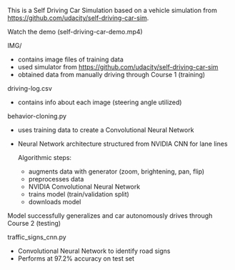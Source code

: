 This is a Self Driving Car Simulation based on a vehicle simulation from https://github.com/udacity/self-driving-car-sim.

Watch the demo (self-driving-car-demo.mp4)

IMG/
  - contains image files of training data
  - used simulator from https://github.com/udacity/self-driving-car-sim
  - obtained data from manually driving through Course 1 (training)

driving-log.csv
  - contains info about each image (steering angle utilized)

behavior-cloning.py
  - uses training data to create a Convolutional Neural Network
  - Neural Network architecture structured from NVIDIA CNN for lane lines

    Algorithmic steps:
      - augments data with generator (zoom, brightening, pan, flip)
      - preprocesses data
      - NVIDIA Convolutional Neural Network
      - trains model (train/validation split)
      - downloads model

Model successfully generalizes and car autonomously drives through Course 2 (testing)

traffic_signs_cnn.py
  - Convolutional Neural Network to identify road signs
  - Performs at 97.2% accuracy on test set
